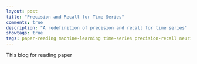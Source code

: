 ```yaml
---
layout: post
title: "Precision and Recall for Time Series"
comments: true
description: "A redefinition of precision and recall for time series"
showtags: true
tags: paper-reading machine-learning time-series precision-recall neurips
---
```


This blog for reading paper